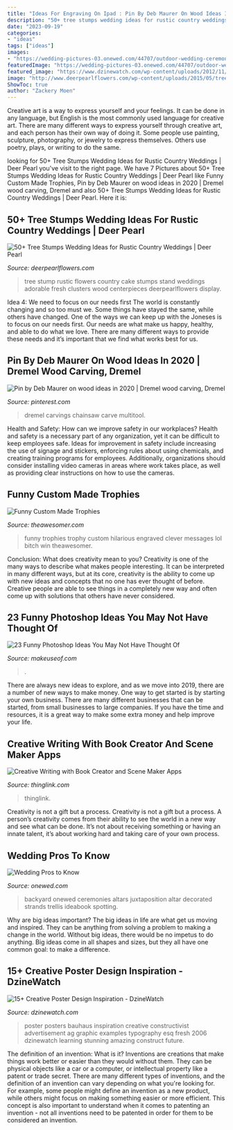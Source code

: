 ```yaml
---
title: "Ideas For Engraving On Ipad : Pin By Deb Maurer On Wood Ideas In 2020"
description: "50+ tree stumps wedding ideas for rustic country weddings"
date: "2023-09-19"
categories:
- "ideas"
tags: ["ideas"]
images:
- "https://wedding-pictures-03.onewed.com/44707/outdoor-wedding-ceremony-romantic-arbor__full.jpg"
featuredImage: "https://wedding-pictures-03.onewed.com/44707/outdoor-wedding-ceremony-romantic-arbor__full.jpg"
featured_image: "https://www.dzinewatch.com/wp-content/uploads/2012/11/poster-design-03.jpg"
image: "http://www.deerpearlflowers.com/wp-content/uploads/2015/05/tree-stump-cake-stand-is-adorable-with-clusters-of-fresh-flowers-on-the-cake-682x1024.jpg"
ShowToc: true
author: "Zackery Moen"
---
```



Creative art is a way to express yourself and your feelings. It can be done in any language, but English is the most commonly used language for creative art. There are many different ways to express yourself through creative art, and each person has their own way of doing it. Some people use painting, sculpture, photography, or jewelry to express themselves. Others use poetry, plays, or writing to do the same.

	

		
looking for 50+ Tree Stumps Wedding Ideas for Rustic Country Weddings | Deer Pearl you've visit to the right page. We have 7 Pictures about 50+ Tree Stumps Wedding Ideas for Rustic Country Weddings | Deer Pearl like Funny Custom Made Trophies, Pin by Deb Maurer on wood ideas in 2020 | Dremel wood carving, Dremel and also 50+ Tree Stumps Wedding Ideas for Rustic Country Weddings | Deer Pearl. Here it is:
		
    
## 50+ Tree Stumps Wedding Ideas For Rustic Country Weddings | Deer Pearl

<img loading=lazy src="http://www.deerpearlflowers.com/wp-content/uploads/2015/05/tree-stump-cake-stand-is-adorable-with-clusters-of-fresh-flowers-on-the-cake-682x1024.jpg" onerror="this.onerror=null;this.src='https://tse4.mm.bing.net/th?id=OIP.cbM1PZmXXpMESfyuA43B2AHaLH&amp;pid=15.1';" alt="50+ Tree Stumps Wedding Ideas for Rustic Country Weddings | Deer Pearl">

_Source: deerpearlflowers.com_

>tree stump rustic flowers country cake stumps stand weddings adorable fresh clusters wood centerpieces deerpearlflowers display. 

	

Idea 4: We need to focus on our needs first
The world is constantly changing and so too must we. Some things have stayed the same, while others have changed. One of the ways we can keep up with the Joneses is to focus on our needs first. Our needs are what make us happy, healthy, and able to do what we love. There are many different ways to provide these needs and it’s important that we find what works best for us.

    
## Pin By Deb Maurer On Wood Ideas In 2020 | Dremel Wood Carving, Dremel

<img loading=lazy src="https://i.pinimg.com/736x/67/f1/06/67f1061bd384157dd08eb1acaf7e5e78.jpg" onerror="this.onerror=null;this.src='https://tse3.mm.bing.net/th?id=OIP.6BDv5P7m582wFlh97JBZOwAAAA&amp;pid=15.1';" alt="Pin by Deb Maurer on wood ideas in 2020 | Dremel wood carving, Dremel">

_Source: pinterest.com_

>dremel carvings chainsaw carve multitool. 

	

Health and Safety: How can we improve safety in our workplaces?
Health and safety is a necessary part of any organization, yet it can be difficult to keep employees safe. Ideas for improvement in safety include increasing the use of signage and stickers, enforcing rules about using chemicals, and creating training programs for employees. Additionally, organizations should consider installing video cameras in areas where work takes place, as well as providing clear instructions on how to use the cameras.

    
## Funny Custom Made Trophies

<img loading=lazy src="https://theawesomer.com/photos/2012/12/funny_custom_made_trophies_3.jpg" onerror="this.onerror=null;this.src='https://tse3.mm.bing.net/th?id=OIP.llohfqo0xebP152ZroJLvgAAAA&amp;pid=15.1';" alt="Funny Custom Made Trophies">

_Source: theawesomer.com_

>funny trophies trophy custom hilarious engraved clever messages lol bitch win theawesomer. 

	

Conclusion: What does creativity mean to you?
Creativity is one of the many ways to describe what makes people interesting. It can be interpreted in many different ways, but at its core, creativity is the ability to come up with new ideas and concepts that no one has ever thought of before. Creative people are able to see things in a completely new way and often come up with solutions that others have never considered.

    
## 23 Funny Photoshop Ideas You May Not Have Thought Of

<img loading=lazy src="https://static1.makeuseofimages.com/wordpress/wp-content/uploads/2021/04/funny-photoshop-ideas.jpg" onerror="this.onerror=null;this.src='https://tse3.mm.bing.net/th?id=OIP.SEh5IlqfclTM6Dhbp-cVXAHaDt&amp;pid=15.1';" alt="23 Funny Photoshop Ideas You May Not Have Thought Of">

_Source: makeuseof.com_

>. 

	

There are always new ideas to explore, and as we move into 2019, there are a number of new ways to make money. One way to get started is by starting your own business. There are many different businesses that can be started, from small businesses to large companies. If you have the time and resources, it is a great way to make some extra money and help improve your life.

    
## Creative Writing With Book Creator And Scene Maker Apps

<img loading=lazy src="http://cdn.thinglink.me/api/image/590987194932396034/1024/10/scaletowidth/0/0/1/1/false/true?wait=true" onerror="this.onerror=null;this.src='https://tse1.mm.bing.net/th?id=OIP.DTaJWvrcE-WVUg1T_7nayQHaLH&amp;pid=15.1';" alt="Creative Writing with Book Creator and Scene Maker Apps">

_Source: thinglink.com_

>thinglink. 

	

Creativity is not a gift but a process.
Creativity is not a gift but a process. A person’s creativity comes from their ability to see the world in a new way and see what can be done. It’s not about receiving something or having an innate talent, it’s about working hard and taking care of your own process.

    
## Wedding Pros To Know

<img loading=lazy src="https://wedding-pictures-03.onewed.com/44707/outdoor-wedding-ceremony-romantic-arbor__full.jpg" onerror="this.onerror=null;this.src='https://tse3.mm.bing.net/th?id=OIP.YfxXdS9_WusRyyy4ME75rQHaLF&amp;pid=15.1';" alt="Wedding Pros to Know">

_Source: onewed.com_

>backyard onewed ceremonies altars juxtaposition altar decorated strands trellis ideabook spotting. 

	

Why are big ideas important?
The big ideas in life are what get us moving and inspired. They can be anything from solving a problem to making a change in the world. Without big ideas, there would be no impetus to do anything. Big ideas come in all shapes and sizes, but they all have one common goal: to make a difference.

    
## 15+ Creative Poster Design Inspiration - DzineWatch

<img loading=lazy src="https://www.dzinewatch.com/wp-content/uploads/2012/11/poster-design-03.jpg" onerror="this.onerror=null;this.src='https://tse4.mm.bing.net/th?id=OIP.BDethy7HxS-zIQamYB-3XgHaK8&amp;pid=15.1';" alt="15+ Creative Poster Design Inspiration - DzineWatch">

_Source: dzinewatch.com_

>poster posters bauhaus inspiration creative constructivist advertisement ag graphic examples typography esq fresh 2006 dzinewatch learning stunning amazing construct future. 

	

The definition of an invention: What is it?
Inventions are creations that make things work better or easier than they would without them. They can be physical objects like a car or a computer, or intellectual property like a patent or trade secret. There are many different types of inventions, and the definition of an invention can vary depending on what you're looking for. For example, some people might define an invention as a new product, while others might focus on making something easier or more efficient. This concept is also important to understand when it comes to patenting an invention - not all inventions need to be patented in order for them to be considered an invention.


